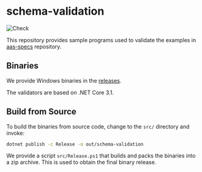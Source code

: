 # schema-validation
![Check](https://github.com/admin-shell-io/schema-validation/workflows/Check/badge.svg)

This repository provides sample programs used to validate the examples in 
[aas-specs](https://github.com/admin-shell-io/aas-specs) repository.

## Binaries

We provide Windows binaries in the [releases](
https://github.com/admin-shell-io/aas-specs/releases).

The validators are based on .NET Core 3.1.

## Build from Source

To build the binaries from source code, change to the `src/` directory
and invoke:

```bash
dotnet publish -c Release -o out/schema-validation
```

We provide a script `src/Release.ps1` that builds and packs the binaries
into a zip archive. This is used to obtain the final binary release.

